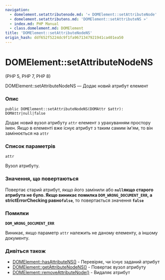 ```yaml
---
navigation:
  - domelement.setattributenode.md: '« DOMElement::setAttributeNode'
  - domelement.setattributens.md: 'DOMElement::setAttributeNS »'
  - index.md: PHP Manual
  - class.domelement.md: DOMElement
title: 'DOMElement::setAttributeNodeNS'
origin_hash: ddf652f5224dc9f1fa9671347921941ca401ea50
---
```

# DOMElement::setAttributeNodeNS

(PHP 5, PHP 7, PHP 8)

DOMElement::setAttributeNodeNS — Додає новий атрибут елемент

### Опис

```methodsynopsis
public DOMElement::setAttributeNodeNS(DOMAttr $attr): DOMAttr|null|false
```

Додає новий вузол атрибуту `attr` елемент з урахуванням простору імен. Якщо в елементі вже існує атрибут з таким самим ім'ям, то він замінюється на `attr`

### Список параметрів

`attr`

Вузол атрибуту.

### Значення, що повертаються

Повертає старий атрибут, якщо його замінили або **`null`**якщо старого атрибута не було. Якщо виникає помилка **`DOM_WRONG_DOCUMENT_ERR`**, а strictErrorChecking равно**`false`**, то повертається значення **`false`**

### Помилки

**`DOM_WRONG_DOCUMENT_ERR`**

Виникає, якщо параметр `attr` належить не даному елементу, а іншому документу.

### Дивіться також

-   [DOMElement::hasAttributeNS()](domelement.hasattributens.md) \- Перевіряє, чи існує заданий атрибут
-   [DOMElement::getAttributeNodeNS()](domelement.getattributenodens.md) \- Повертає вузол атрибуту
-   [DOMElement::removeAttributeNode()](domelement.removeattributenode.md) \- Видаляє атрибут
